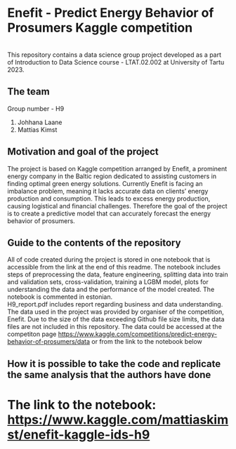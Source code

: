 # Enefit - Predict Energy Behavior of Prosumers Kaggle competition
<br>
This repository contains a data science group project developed as a part of Introduction to Data Science course - LTAT.02.002 at University of Tartu 2023.

## The team
Group number - H9
<br>
1. Johhana Laane
2. Mattias Kimst

## Motivation and goal of the project
The project is based on Kaggle competition arranged by Enefit, a prominent energy company in the Baltic region dedicated to assisting customers in finding optimal green energy solutions. Currently Enefit is facing an imbalance problem, meaning it lacks accurate data on clients’ energy production and consumption. This leads to excess energy production, causing logistical and financial challenges. Therefore the goal of the project is to create a predictive model that can accurately forecast the energy behavior of prosumers. 

## Guide to the contents of the repository
All of code created during the project is stored in one notebook that is accessible from the link at the end of this readme. The notebook includes steps of preprocessing the data, feature engineering, splitting data into train and validation sets, cross-validation, training a LGBM model, plots for understanding the data and the performance of the model created. The notebook is commented in estonian.
<br>
H9_report.pdf includes report regarding business and data understanding.
<br>
The data used in the project was provided by organiser of the competition, Enefit. Due to the size of the data exceeding Github file size limits, the data files are not included in this repository. The data could be accessed at the competiton page https://www.kaggle.com/competitions/predict-energy-behavior-of-prosumers/data or from the link to the notebook below

## How it is possible to take the code and replicate the same analysis that the authors have done
# The link to the notebook: https://www.kaggle.com/mattiaskimst/enefit-kaggle-ids-h9




